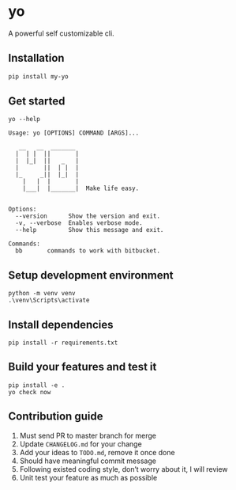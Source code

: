 # yo

A powerful self customizable cli.

## Installation

```bash
pip install my-yo
```

## Get started

```
yo --help

Usage: yo [OPTIONS] COMMAND [ARGS]...

   __   __  _______
  |  | |  ||       |
  |  |_|  ||   _   |
  |       ||  | |  |
  |_     _||  |_|  |
    |   |  |       |
    |___|  |_______|  Make life easy.


Options:
  --version      Show the version and exit.
  -v, --verbose  Enables verbose mode.
  --help         Show this message and exit.

Commands:
  bb       commands to work with bitbucket.
```

## Setup development environment

```
python -m venv venv
.\venv\Scripts\activate
```

## Install dependencies

```
pip install -r requirements.txt
```

## Build your features and test it

```
pip install -e .
yo check now
```

## Contribution guide

1.	Must send PR to master branch for merge
2.	Update `CHANGELOG.md` for your change
3.	Add your ideas to `TODO.md`, remove it once done
4.	Should have meaningful commit message
5.	Following existed coding style, don’t worry about it, I will review
6.	Unit test your feature as much as possible